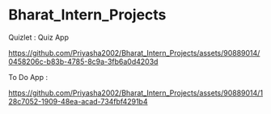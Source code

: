 # Bharat_Intern_Projects

Quizlet : Quiz App

https://github.com/Priyasha2002/Bharat_Intern_Projects/assets/90889014/0458206c-b83b-4785-8c9a-3fb6a0d4203d

To Do App : 

https://github.com/Priyasha2002/Bharat_Intern_Projects/assets/90889014/128c7052-1909-48ea-acad-734fbf4291b4
